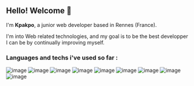 ## Hello! Welcome 👋

I'm **Kpakpo**, a junior web developer based in Rennes (France).

I'm into Web related technologies, and my goal is to be the best developper I can be by continually improving myself.

### Languages and techs i've used so far :

![image](https://user-images.githubusercontent.com/64009697/153451404-19552dd4-87ec-4eec-b33a-bae70bb978b4.png)
![image](https://user-images.githubusercontent.com/64009697/153452109-44f48ada-1e77-4818-a7cc-c4bd7898f6f5.png)
![image](https://user-images.githubusercontent.com/64009697/153452376-9635080b-42a8-4a7b-bbaf-4f69c0f31d43.png)
![image](https://user-images.githubusercontent.com/64009697/153453042-8f8c6902-e2c2-4517-9116-7fd4f5acf11e.png)
![image](https://user-images.githubusercontent.com/64009697/153453087-aa766b2e-0ed5-48fc-b20b-7cc222b2ed46.png)
![image](https://user-images.githubusercontent.com/64009697/153453180-aac1f89d-d8a1-457e-9113-9936aca1ab9e.png)
![image](https://user-images.githubusercontent.com/64009697/153453622-ea386d5e-5428-42d0-8932-21aca08c94f7.png)
![image](https://user-images.githubusercontent.com/64009697/153452548-5d7dcba2-e17d-4ffd-bdc6-b2c0973a26fd.png)
![image](https://user-images.githubusercontent.com/64009697/153452850-e7a98db7-c5d3-4363-be02-842003090ddf.png)


<!--
**Kpakpo5/Kpakpo5** is a ✨ _special_ ✨ repository because its `README.md` (this file) appears on your GitHub profile.

Here are some ideas to get you started:

- 🔭 I’m currently working on ...
- 🌱 I’m currently learning ...
- 👯 I’m looking to collaborate on ...
- 🤔 I’m looking for help with ...
- 💬 Ask me about ...
- 📫 How to reach me: ...
- 😄 Pronouns: ...
- ⚡ Fun fact: ...
-->
